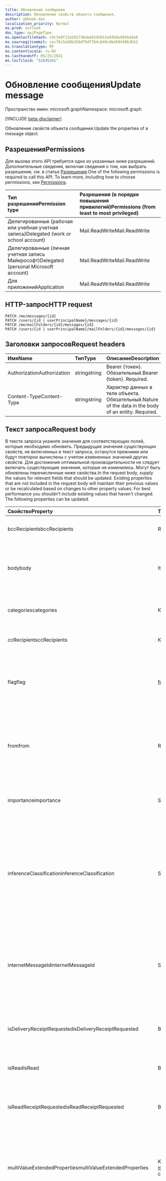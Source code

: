 ```yaml
---
title: Обновление сообщения
description: Обновление свойств объекта сообщения.
author: abheek-das
localization_priority: Normal
ms.prod: outlook
doc_type: apiPageType
ms.openlocfilehash: c9c3e9f13a592738ebd4245015a9458a0856dda8
ms.sourcegitcommit: cec76c5a58b359d79df764c849c8b459349b3b52
ms.translationtype: MT
ms.contentlocale: ru-RU
ms.lasthandoff: 05/25/2021
ms.locfileid: "52645341"
---
```

# <a name="update-message"></a><span data-ttu-id="d5516-103">Обновление сообщения</span><span class="sxs-lookup"><span data-stu-id="d5516-103">Update message</span></span>

<span data-ttu-id="d5516-104">Пространство имен: microsoft.graph</span><span class="sxs-lookup"><span data-stu-id="d5516-104">Namespace: microsoft.graph</span></span>

[!INCLUDE [beta-disclaimer](../../includes/beta-disclaimer.md)]

<span data-ttu-id="d5516-105">Обновление свойств объекта сообщения.</span><span class="sxs-lookup"><span data-stu-id="d5516-105">Update the properties of a message object.</span></span>
## <a name="permissions"></a><span data-ttu-id="d5516-106">Разрешения</span><span class="sxs-lookup"><span data-stu-id="d5516-106">Permissions</span></span>
<span data-ttu-id="d5516-p101">Для вызова этого API требуется одно из указанных ниже разрешений. Дополнительные сведения, включая сведения о том, как выбрать разрешения, см. в статье [Разрешения](/graph/permissions-reference).</span><span class="sxs-lookup"><span data-stu-id="d5516-p101">One of the following permissions is required to call this API. To learn more, including how to choose permissions, see [Permissions](/graph/permissions-reference).</span></span>

|<span data-ttu-id="d5516-109">Тип разрешения</span><span class="sxs-lookup"><span data-stu-id="d5516-109">Permission type</span></span>      | <span data-ttu-id="d5516-110">Разрешения (в порядке повышения привилегий)</span><span class="sxs-lookup"><span data-stu-id="d5516-110">Permissions (from least to most privileged)</span></span>              |
|:--------------------|:---------------------------------------------------------|
|<span data-ttu-id="d5516-111">Делегированные (рабочая или учебная учетная запись)</span><span class="sxs-lookup"><span data-stu-id="d5516-111">Delegated (work or school account)</span></span> | <span data-ttu-id="d5516-112">Mail.ReadWrite</span><span class="sxs-lookup"><span data-stu-id="d5516-112">Mail.ReadWrite</span></span>    |
|<span data-ttu-id="d5516-113">Делегированные (личная учетная запись Майкрософт)</span><span class="sxs-lookup"><span data-stu-id="d5516-113">Delegated (personal Microsoft account)</span></span> | <span data-ttu-id="d5516-114">Mail.ReadWrite</span><span class="sxs-lookup"><span data-stu-id="d5516-114">Mail.ReadWrite</span></span>    |
|<span data-ttu-id="d5516-115">Для приложений</span><span class="sxs-lookup"><span data-stu-id="d5516-115">Application</span></span> | <span data-ttu-id="d5516-116">Mail.ReadWrite</span><span class="sxs-lookup"><span data-stu-id="d5516-116">Mail.ReadWrite</span></span> |

## <a name="http-request"></a><span data-ttu-id="d5516-117">HTTP-запрос</span><span class="sxs-lookup"><span data-stu-id="d5516-117">HTTP request</span></span>
<!-- { "blockType": "ignored" } -->
```http
PATCH /me/messages/{id}
PATCH /users/{id | userPrincipalName}/messages/{id}
PATCH /me/mailFolders/{id}/messages/{id}
PATCH /users/{id | userPrincipalName}/mailFolders/{id}/messages/{id}
```
## <a name="request-headers"></a><span data-ttu-id="d5516-118">Заголовки запросов</span><span class="sxs-lookup"><span data-stu-id="d5516-118">Request headers</span></span>
| <span data-ttu-id="d5516-119">Имя</span><span class="sxs-lookup"><span data-stu-id="d5516-119">Name</span></span>       | <span data-ttu-id="d5516-120">Тип</span><span class="sxs-lookup"><span data-stu-id="d5516-120">Type</span></span> | <span data-ttu-id="d5516-121">Описание</span><span class="sxs-lookup"><span data-stu-id="d5516-121">Description</span></span>|
|:-----------|:------|:----------|
| <span data-ttu-id="d5516-122">Authorization</span><span class="sxs-lookup"><span data-stu-id="d5516-122">Authorization</span></span>  | <span data-ttu-id="d5516-123">string</span><span class="sxs-lookup"><span data-stu-id="d5516-123">string</span></span>  | <span data-ttu-id="d5516-p102">Bearer {токен}. Обязательный.</span><span class="sxs-lookup"><span data-stu-id="d5516-p102">Bearer {token}. Required.</span></span> |
| <span data-ttu-id="d5516-126">Content-Type</span><span class="sxs-lookup"><span data-stu-id="d5516-126">Content-Type</span></span> | <span data-ttu-id="d5516-127">string</span><span class="sxs-lookup"><span data-stu-id="d5516-127">string</span></span>  | <span data-ttu-id="d5516-p103">Характер данных в теле объекта. Обязательный.</span><span class="sxs-lookup"><span data-stu-id="d5516-p103">Nature of the data in the body of an entity. Required.</span></span> |

## <a name="request-body"></a><span data-ttu-id="d5516-130">Текст запроса</span><span class="sxs-lookup"><span data-stu-id="d5516-130">Request body</span></span>
<span data-ttu-id="d5516-p104">В тексте запроса укажите значения для соответствующих полей, которые необходимо обновить. Предыдущие значения существующих свойств, не включенных в текст запроса, останутся прежними или будут повторно вычислены с учетом измененных значений других свойств. Для достижения оптимальной производительности не следует включать существующие значения, которые не изменились. Могут быть обновлены перечисленные ниже свойства.</span><span class="sxs-lookup"><span data-stu-id="d5516-p104">In the request body, supply the values for relevant fields that should be updated. Existing properties that are not included in the request body will maintain their previous values or be recalculated based on changes to other property values. For best performance you shouldn't include existing values that haven't changed. The following properties can be updated.</span></span>

| <span data-ttu-id="d5516-135">Свойство</span><span class="sxs-lookup"><span data-stu-id="d5516-135">Property</span></span>     | <span data-ttu-id="d5516-136">Тип</span><span class="sxs-lookup"><span data-stu-id="d5516-136">Type</span></span>   |<span data-ttu-id="d5516-137">Описание</span><span class="sxs-lookup"><span data-stu-id="d5516-137">Description</span></span>|
|:---------------|:--------|:----------|
|<span data-ttu-id="d5516-138">bccRecipients</span><span class="sxs-lookup"><span data-stu-id="d5516-138">bccRecipients</span></span>|<span data-ttu-id="d5516-139">Recipient</span><span class="sxs-lookup"><span data-stu-id="d5516-139">Recipient</span></span>|<span data-ttu-id="d5516-140">Получатели скрытой копии сообщения.</span><span class="sxs-lookup"><span data-stu-id="d5516-140">The Bcc recipients for the message.</span></span> |
|<span data-ttu-id="d5516-141">body</span><span class="sxs-lookup"><span data-stu-id="d5516-141">body</span></span>|<span data-ttu-id="d5516-142">ItemBody</span><span class="sxs-lookup"><span data-stu-id="d5516-142">ItemBody</span></span>|<span data-ttu-id="d5516-p105">Текст сообщения. Это свойство можно обновить, только если параметр isDraft имеет значение true.</span><span class="sxs-lookup"><span data-stu-id="d5516-p105">The body of the message. Updatable only if isDraft = true.</span></span>|
|<span data-ttu-id="d5516-145">categories</span><span class="sxs-lookup"><span data-stu-id="d5516-145">categories</span></span>|<span data-ttu-id="d5516-146">Коллекция String</span><span class="sxs-lookup"><span data-stu-id="d5516-146">String collection</span></span>|<span data-ttu-id="d5516-147">Категории, сопоставленные с сообщением.</span><span class="sxs-lookup"><span data-stu-id="d5516-147">The categories associated with the message.</span></span>|
|<span data-ttu-id="d5516-148">ccRecipients</span><span class="sxs-lookup"><span data-stu-id="d5516-148">ccRecipients</span></span>|<span data-ttu-id="d5516-149">Коллекция объектов Recipient</span><span class="sxs-lookup"><span data-stu-id="d5516-149">Recipient collection</span></span>|<span data-ttu-id="d5516-150">Получатели копии сообщения.</span><span class="sxs-lookup"><span data-stu-id="d5516-150">The Cc recipients for the message.</span></span> |
|<span data-ttu-id="d5516-151">flag</span><span class="sxs-lookup"><span data-stu-id="d5516-151">flag</span></span>|[<span data-ttu-id="d5516-152">followupFlag</span><span class="sxs-lookup"><span data-stu-id="d5516-152">followupFlag</span></span>](../resources/followupflag.md)|<span data-ttu-id="d5516-153">Значение флага, которое указывает статус, дату начала, дату выполнения или дату завершения сообщения.</span><span class="sxs-lookup"><span data-stu-id="d5516-153">The flag value that indicates the status, start date, due date, or completion date for the message.</span></span>|
|<span data-ttu-id="d5516-154">from</span><span class="sxs-lookup"><span data-stu-id="d5516-154">from</span></span>|<span data-ttu-id="d5516-155">Recipient</span><span class="sxs-lookup"><span data-stu-id="d5516-155">Recipient</span></span>|<span data-ttu-id="d5516-156">Владелец почтового ящика и отправитель сообщения.</span><span class="sxs-lookup"><span data-stu-id="d5516-156">The mailbox owner and sender of the message.</span></span> <span data-ttu-id="d5516-157">Должно соответствовать фактически используемому почтовому ящику.</span><span class="sxs-lookup"><span data-stu-id="d5516-157">Must correspond to the actual mailbox used.</span></span> |
|<span data-ttu-id="d5516-158">importance</span><span class="sxs-lookup"><span data-stu-id="d5516-158">importance</span></span>|<span data-ttu-id="d5516-159">String</span><span class="sxs-lookup"><span data-stu-id="d5516-159">String</span></span>|<span data-ttu-id="d5516-p107">Важность сообщения. Возможные значения: `Low`, `Normal`, `High`.</span><span class="sxs-lookup"><span data-stu-id="d5516-p107">The importance of the message. Possible values are: `Low`, `Normal`, `High`.</span></span>|
|<span data-ttu-id="d5516-162">inferenceClassification</span><span class="sxs-lookup"><span data-stu-id="d5516-162">inferenceClassification</span></span> | <span data-ttu-id="d5516-163">String</span><span class="sxs-lookup"><span data-stu-id="d5516-163">String</span></span> | <span data-ttu-id="d5516-p108">Классификация сообщения для пользователя на основании подразумеваемой релевантности или важности либо явного переопределения. Возможные значения: `focused` или `other`.</span><span class="sxs-lookup"><span data-stu-id="d5516-p108">The classification of the message for the user, based on inferred relevance or importance, or on an explicit override. Possible values are: `focused` or `other`.</span></span> |
|<span data-ttu-id="d5516-166">internetMessageId</span><span class="sxs-lookup"><span data-stu-id="d5516-166">internetMessageId</span></span> |<span data-ttu-id="d5516-167">String</span><span class="sxs-lookup"><span data-stu-id="d5516-167">String</span></span> |<span data-ttu-id="d5516-p109">Идентификатор сообщения в формате, определенном в документе [RFC2822](https://www.ietf.org/rfc/rfc2822.txt). Это свойство можно обновить, только если параметр isDraft имеет значение true.</span><span class="sxs-lookup"><span data-stu-id="d5516-p109">The message ID in the format specified by [RFC2822](https://www.ietf.org/rfc/rfc2822.txt). Updatable only if isDraft = true.</span></span>|
|<span data-ttu-id="d5516-170">isDeliveryReceiptRequested</span><span class="sxs-lookup"><span data-stu-id="d5516-170">isDeliveryReceiptRequested</span></span>|<span data-ttu-id="d5516-171">Boolean</span><span class="sxs-lookup"><span data-stu-id="d5516-171">Boolean</span></span>|<span data-ttu-id="d5516-172">Указывает, запрашивается ли уведомление о прочтении сообщения.</span><span class="sxs-lookup"><span data-stu-id="d5516-172">Indicates whether a read receipt is requested for the message.</span></span>|
|<span data-ttu-id="d5516-173">isRead</span><span class="sxs-lookup"><span data-stu-id="d5516-173">isRead</span></span>|<span data-ttu-id="d5516-174">Boolean</span><span class="sxs-lookup"><span data-stu-id="d5516-174">Boolean</span></span>|<span data-ttu-id="d5516-175">Указывает, прочитано ли сообщение.</span><span class="sxs-lookup"><span data-stu-id="d5516-175">Indicates whether the message has been read.</span></span>|
|<span data-ttu-id="d5516-176">isReadReceiptRequested</span><span class="sxs-lookup"><span data-stu-id="d5516-176">isReadReceiptRequested</span></span>|<span data-ttu-id="d5516-177">Boolean</span><span class="sxs-lookup"><span data-stu-id="d5516-177">Boolean</span></span>|<span data-ttu-id="d5516-178">Указывает, запрашивается ли уведомление о прочтении сообщения.</span><span class="sxs-lookup"><span data-stu-id="d5516-178">Indicates whether a read receipt is requested for the message.</span></span>|
|<span data-ttu-id="d5516-179">multiValueExtendedProperties</span><span class="sxs-lookup"><span data-stu-id="d5516-179">multiValueExtendedProperties</span></span>|<span data-ttu-id="d5516-180">Коллекция [multiValueLegacyExtendedProperty](../resources/multivaluelegacyextendedproperty.md)</span><span class="sxs-lookup"><span data-stu-id="d5516-180">[multiValueLegacyExtendedProperty](../resources/multivaluelegacyextendedproperty.md) collection</span></span>| <span data-ttu-id="d5516-p110">Коллекция расширенных свойств с несколькими значениями, определенных для календаря. Только для чтения. Допускает значение NULL.</span><span class="sxs-lookup"><span data-stu-id="d5516-p110">The collection of multi-value extended properties defined for the message. Nullable.</span></span>|
|<span data-ttu-id="d5516-183">replyTo</span><span class="sxs-lookup"><span data-stu-id="d5516-183">replyTo</span></span>|<span data-ttu-id="d5516-184">Коллекция объектов Recipient</span><span class="sxs-lookup"><span data-stu-id="d5516-184">Recipient collection</span></span>|<span data-ttu-id="d5516-p111">Электронные адреса, которые необходимо использовать при ответе. Это свойство можно обновить, только если параметр isDraft имеет значение true.</span><span class="sxs-lookup"><span data-stu-id="d5516-p111">The email addresses to use when replying. Updatable only if isDraft = true.</span></span>|
|<span data-ttu-id="d5516-187">sender</span><span class="sxs-lookup"><span data-stu-id="d5516-187">sender</span></span>|<span data-ttu-id="d5516-188">Recipient</span><span class="sxs-lookup"><span data-stu-id="d5516-188">Recipient</span></span>|<span data-ttu-id="d5516-189">Учетная запись, которая фактически используется для создания сообщения.</span><span class="sxs-lookup"><span data-stu-id="d5516-189">The account that is actually used to generate the message.</span></span> <span data-ttu-id="d5516-190">Можно изменять при отправке сообщения из [общего почтового ящика](/exchange/collaboration/shared-mailboxes/shared-mailboxes) или отправке сообщения в качестве [представителя](https://support.office.com/en-us/article/allow-someone-else-to-manage-your-mail-and-calendar-41c40c04-3bd1-4d22-963a-28eafec25926).</span><span class="sxs-lookup"><span data-stu-id="d5516-190">Updatable when sending a message from a [shared mailbox](/exchange/collaboration/shared-mailboxes/shared-mailboxes), or sending a message as a [delegate](https://support.office.com/en-us/article/allow-someone-else-to-manage-your-mail-and-calendar-41c40c04-3bd1-4d22-963a-28eafec25926).</span></span> <span data-ttu-id="d5516-191">В любом случае значение должно соответствовать фактически используемому почтовому ящику.</span><span class="sxs-lookup"><span data-stu-id="d5516-191">In any case, the value must correspond to the actual mailbox used.</span></span>|
|<span data-ttu-id="d5516-192">singleValueExtendedProperties</span><span class="sxs-lookup"><span data-stu-id="d5516-192">singleValueExtendedProperties</span></span>|<span data-ttu-id="d5516-193">Коллекция [singleValueLegacyExtendedProperty](../resources/singlevaluelegacyextendedproperty.md)</span><span class="sxs-lookup"><span data-stu-id="d5516-193">[singleValueLegacyExtendedProperty](../resources/singlevaluelegacyextendedproperty.md) collection</span></span>| <span data-ttu-id="d5516-p113">Коллекция расширенных свойств с одним значением, определенных для календаря. Только для чтения. Допускается значение NULL.</span><span class="sxs-lookup"><span data-stu-id="d5516-p113">The collection of single-value extended properties defined for the message. Nullable.</span></span>|
|<span data-ttu-id="d5516-196">subject</span><span class="sxs-lookup"><span data-stu-id="d5516-196">subject</span></span>|<span data-ttu-id="d5516-197">String</span><span class="sxs-lookup"><span data-stu-id="d5516-197">String</span></span>|<span data-ttu-id="d5516-p114">Тема сообщения. Это свойство можно обновить, только если параметр isDraft имеет значение true.</span><span class="sxs-lookup"><span data-stu-id="d5516-p114">The subject of the message. Updatable only if isDraft = true.</span></span>|
|<span data-ttu-id="d5516-200">toRecipients</span><span class="sxs-lookup"><span data-stu-id="d5516-200">toRecipients</span></span>|<span data-ttu-id="d5516-201">Коллекция объектов Recipient</span><span class="sxs-lookup"><span data-stu-id="d5516-201">Recipient collection</span></span>|<span data-ttu-id="d5516-202">Получатели сообщения, указанные в поле "Кому".</span><span class="sxs-lookup"><span data-stu-id="d5516-202">The To recipients for the message.</span></span> |

<span data-ttu-id="d5516-203">Так как ресурс **message** поддерживает [расширения](/graph/extensibility-overview), с помощью операции `PATCH` можно добавлять, обновлять или удалять собственные данные, касающиеся определенных приложений, в настраиваемых свойствах расширения в существующем экземпляре **message**.</span><span class="sxs-lookup"><span data-stu-id="d5516-203">Since the **message** resource supports [extensions](/graph/extensibility-overview), you can use the `PATCH` operation to add, update, or delete your own app-specific data in custom properties of an extension in an existing **message** instance.</span></span>

## <a name="response"></a><span data-ttu-id="d5516-204">Отклик</span><span class="sxs-lookup"><span data-stu-id="d5516-204">Response</span></span>

<span data-ttu-id="d5516-205">При успешном выполнении этот метод возвращает код отклика `200 OK` и обновленный объект [message](../resources/message.md) в тексте отклика.</span><span class="sxs-lookup"><span data-stu-id="d5516-205">If successful, this method returns a `200 OK` response code and updated [message](../resources/message.md) object in the response body.</span></span>
## <a name="example"></a><span data-ttu-id="d5516-206">Пример</span><span class="sxs-lookup"><span data-stu-id="d5516-206">Example</span></span>
##### <a name="request"></a><span data-ttu-id="d5516-207">Запрос</span><span class="sxs-lookup"><span data-stu-id="d5516-207">Request</span></span>
<span data-ttu-id="d5516-208">Ниже приведен пример запроса.</span><span class="sxs-lookup"><span data-stu-id="d5516-208">Here is an example of the request.</span></span>

# <a name="http"></a>[<span data-ttu-id="d5516-209">HTTP</span><span class="sxs-lookup"><span data-stu-id="d5516-209">HTTP</span></span>](#tab/http)
<!-- {
  "blockType": "request",
  "name": "update_message"
}-->
```http
PATCH https://graph.microsoft.com/beta/me/messages/{id}
Content-type: application/json
Content-length: 248

{
  "subject": "subject-value",
  "body": {
    "contentType": "",
    "content": "content-value"
  },
  "inferenceClassification": "other"
}
```
# <a name="c"></a>[<span data-ttu-id="d5516-210">C#</span><span class="sxs-lookup"><span data-stu-id="d5516-210">C#</span></span>](#tab/csharp)
[!INCLUDE [sample-code](../includes/snippets/csharp/update-message-csharp-snippets.md)]
[!INCLUDE [sdk-documentation](../includes/snippets/snippets-sdk-documentation-link.md)]

# <a name="javascript"></a>[<span data-ttu-id="d5516-211">JavaScript</span><span class="sxs-lookup"><span data-stu-id="d5516-211">JavaScript</span></span>](#tab/javascript)
[!INCLUDE [sample-code](../includes/snippets/javascript/update-message-javascript-snippets.md)]
[!INCLUDE [sdk-documentation](../includes/snippets/snippets-sdk-documentation-link.md)]

# <a name="java"></a>[<span data-ttu-id="d5516-212">Java</span><span class="sxs-lookup"><span data-stu-id="d5516-212">Java</span></span>](#tab/java)
[!INCLUDE [sample-code](../includes/snippets/java/update-message-java-snippets.md)]
[!INCLUDE [sdk-documentation](../includes/snippets/snippets-sdk-documentation-link.md)]

---

##### <a name="response"></a><span data-ttu-id="d5516-213">Отклик</span><span class="sxs-lookup"><span data-stu-id="d5516-213">Response</span></span>
<span data-ttu-id="d5516-p115">Ниже представлен пример отклика. Примечание: показанный здесь объект отклика может быть сокращен для удобочитаемости.</span><span class="sxs-lookup"><span data-stu-id="d5516-p115">Here is an example of the response. Note: The response object shown here might be shortened for readability.</span></span>
<!-- {
  "blockType": "response",
  "truncated": true,
  "@odata.type": "microsoft.graph.message"
} -->
```http
HTTP/1.1 200 OK
Content-type: application/json
Content-length: 248

{
  "receivedDateTime": "2016-10-19T10:37:00Z",
  "sentDateTime": "2016-10-19T10:37:00Z",
  "hasAttachments": true,
  "subject": "subject-value",
  "body": {
    "contentType": "",
    "content": "content-value"
  },
  "bodyPreview": "bodyPreview-value",
  "inferenceClassification": "other"
}
```

## <a name="see-also"></a><span data-ttu-id="d5516-216">См. также</span><span class="sxs-lookup"><span data-stu-id="d5516-216">See also</span></span>

- [<span data-ttu-id="d5516-217">Добавление пользовательских данных в ресурсы с помощью расширений</span><span class="sxs-lookup"><span data-stu-id="d5516-217">Add custom data to resources using extensions</span></span>](/graph/extensibility-overview)
- [<span data-ttu-id="d5516-218">Добавление пользовательских данных в ресурсы user с помощью открытых расширений (предварительная версия)</span><span class="sxs-lookup"><span data-stu-id="d5516-218">Add custom data to users using open extensions (preview)</span></span>](/graph/extensibility-open-users)
- [<span data-ttu-id="d5516-219">Добавление пользовательских данных в ресурсы group с помощью расширений схемы (предварительная версия)</span><span class="sxs-lookup"><span data-stu-id="d5516-219">Add custom data to groups using schema extensions (preview)</span></span>](/graph/extensibility-schema-groups)

<!-- uuid: 8fcb5dbc-d5aa-4681-8e31-b001d5168d79
2015-10-25 14:57:30 UTC -->
<!--
{
  "type": "#page.annotation",
  "description": "Update message",
  "keywords": "",
  "section": "documentation",
  "tocPath": "",
  "suppressions": [
  ]
}
-->



